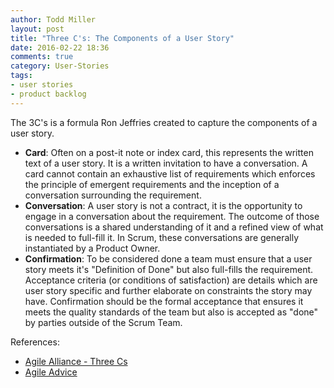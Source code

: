 ```yaml
---
author: Todd Miller
layout: post
title: "Three C's: The Components of a User Story"
date: 2016-02-22 18:36
comments: true
category: User-Stories
tags:
- user stories
- product backlog
---
```


The 3C's is a formula Ron Jeffries created to capture the components of a user story.

+ **Card**: Often on a post-it note or index card, this represents the written text of a user story. It is a written invitation to have a conversation. A card cannot contain an exhaustive list of requirements which enforces the principle of emergent requirements and the inception of a conversation surrounding the requirement.
+ **Conversation**: A user story is not a contract, it is the opportunity to engage in a conversation about the requirement. The outcome of those conversations is a shared understanding of it and a refined view of what is needed to full-fill it. In Scrum, these conversations are generally instantiated by a Product Owner.
+ **Confirmation**: To be considered done a team must ensure that a user story meets it's "Definition of Done" but also full-fills the requirement. Acceptance criteria (or conditions of satisfaction) are details which are user story specific and further elaborate on constraints the story may have. Confirmation should be the formal acceptance that ensures it meets the quality standards of the team but also is accepted as "done" by parties outside of the Scrum Team.


References:

+ [Agile Alliance - Three Cs](http://guide.agilealliance.org/guide/threecs.html)
+ [Agile Advice](http://www.agileadvice.com/2015/04/15/referenceinformation/summary-of-user-stories-the-three-cs-and-invest/)
